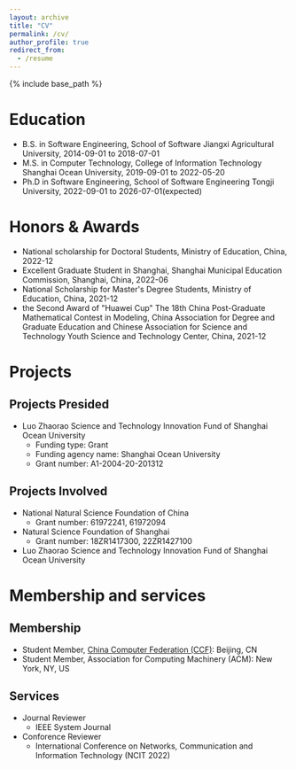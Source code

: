 ```yaml
---
layout: archive
title: "CV"
permalink: /cv/
author_profile: true
redirect_from:
  - /resume
---
```


{% include base_path %}

Education
======
* B.S. in Software Engineering, School of Software Jiangxi Agricultural University, 2014-09-01 to 2018-07-01
* M.S. in Computer Technology, College of Information Technology Shanghai Ocean University, 2019-09-01 to 2022-05-20
* Ph.D in Software Engineering, School of Software Engineering Tongji University, 2022-09-01 to 2026-07-01(expected)

Honors & Awards
======
* National scholarship for Doctoral Students, Ministry of Education, China, 2022-12
* Excellent Graduate Student in Shanghai, Shanghai Municipal Education Commission, Shanghai, China, 2022-06
* National Scholarship for Master's Degree Students, Ministry of Education, China, 2021-12
* the Second Award of "Huawei Cup" The 18th China Post-Graduate Mathematical Contest in Modeling, China Association for Degree and Graduate Education and Chinese Association for Science and Technology Youth Science and Technology Center, China, 2021-12

Projects
======
## Projects Presided
* Luo Zhaorao Science and Technology Innovation Fund of Shanghai Ocean University
  * Funding type: Grant
  * Funding agency name: Shanghai Ocean University
  * Grant number: A1-2004-20-201312

## Projects Involved
* National Natural Science Foundation of China
  * Grant number: 61972241, 61972094
* Natural Science Foundation of Shanghai
  * Grant number: 18ZR1417300, 22ZR1427100
* Luo Zhaorao Science and Technology Innovation Fund of Shanghai Ocean University

Membership and services
======
## Membership
* Student Member, [China Computer Federation (CCF)](http://www.ccf.org.cn/sites/ccf/): Beijing, CN
* Student Member, Association for Computing Machinery (ACM): New York, NY, US

## Services
* Journal Reviewer
  * IEEE System Journal
* Conforence Reviewer
  * International Conference on Networks, Communication and Information Technology (NCIT 2022)